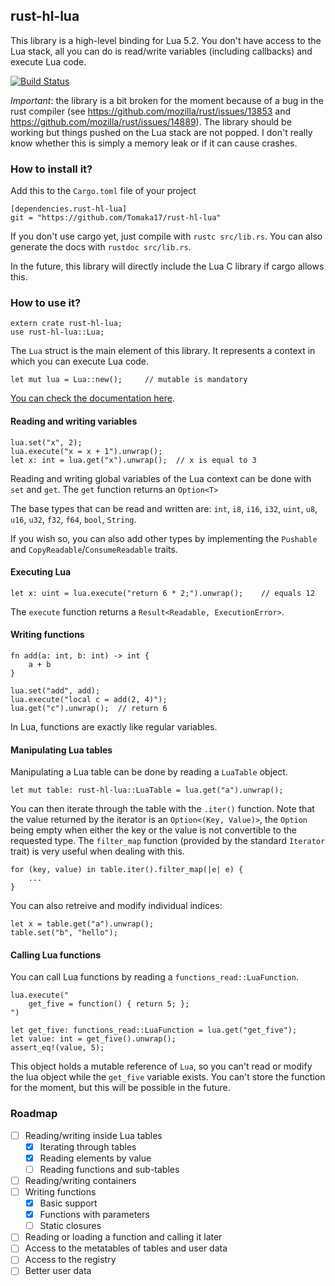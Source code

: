 ## rust-hl-lua

This library is a high-level binding for Lua 5.2. You don't have access to the Lua stack, all you can do is read/write variables (including callbacks) and execute Lua code.

[![Build Status](https://travis-ci.org/Tomaka17/rust-hl-lua.svg?branch=master)](https://travis-ci.org/Tomaka17/rust-hl-lua)

*Important*: the library is a bit broken for the moment because of a bug in the rust compiler (see https://github.com/mozilla/rust/issues/13853 and https://github.com/mozilla/rust/issues/14889).
The library should be working but things pushed on the Lua stack are not popped. I don't really know whether this is simply a memory leak or if it can cause crashes.

### How to install it?

Add this to the `Cargo.toml` file of your project

    [dependencies.rust-hl-lua]
    git = "https://github.com/Tomaka17/rust-hl-lua"

If you don't use cargo yet, just compile with `rustc src/lib.rs`. You can also generate the docs with `rustdoc src/lib.rs`.

In the future, this library will directly include the Lua C library if cargo allows this.

### How to use it?

    extern crate rust-hl-lua;
    use rust-hl-lua::Lua;

The `Lua` struct is the main element of this library. It represents a context in which you can execute Lua code.

    let mut lua = Lua::new();     // mutable is mandatory

[You can check the documentation here](http://rust-ci.org/Tomaka17/rust-hl-lua/doc/rust-hl-lua/).

#### Reading and writing variables

    lua.set("x", 2);
    lua.execute("x = x + 1").unwrap();
    let x: int = lua.get("x").unwrap();  // x is equal to 3

Reading and writing global variables of the Lua context can be done with `set` and `get`.
The `get` function returns an `Option<T>` 

The base types that can be read and written are: `int`, `i8`, `i16`, `i32`, `uint`, `u8`, `u16`, `u32`, `f32`, `f64`, `bool`, `String`.

If you wish so, you can also add other types by implementing the `Pushable` and `CopyReadable`/`ConsumeReadable` traits.

#### Executing Lua

    let x: uint = lua.execute("return 6 * 2;").unwrap();    // equals 12

The `execute` function returns a `Result<Readable, ExecutionError>`.

#### Writing functions

    fn add(a: int, b: int) -> int {
        a + b
    }
    
    lua.set("add", add);
    lua.execute("local c = add(2, 4)");
    lua.get("c").unwrap();  // return 6
    
In Lua, functions are exactly like regular variables.

#### Manipulating Lua tables

Manipulating a Lua table can be done by reading a `LuaTable` object.

    let mut table: rust-hl-lua::LuaTable = lua.get("a").unwrap();

You can then iterate through the table with the `.iter()` function. Note that the value returned by the iterator is an `Option<(Key, Value)>`, the `Option` being empty when either the key or the value is not convertible to the requested type. The `filter_map` function (provided by the standard `Iterator` trait) is very useful when dealing with this.

    for (key, value) in table.iter().filter_map(|e| e) {
        ...
    }

You can also retreive and modify individual indices:

    let x = table.get("a").unwrap();
    table.set("b", "hello");

#### Calling Lua functions

You can call Lua functions by reading a `functions_read::LuaFunction`.

    lua.execute("
        get_five = function() { return 5; };
    ")

    let get_five: functions_read::LuaFunction = lua.get("get_five");
    let value: int = get_five().unwrap();
    assert_eq!(value, 5);

This object holds a mutable reference of `Lua`, so you can't read or modify the lua object while the `get_five` variable exists.
You can't store the function for the moment, but this will be possible in the future.

### Roadmap

 - [ ] Reading/writing inside Lua tables
   - [x] Iterating through tables
   - [x] Reading elements by value
   - [ ] Reading functions and sub-tables
 - [ ] Reading/writing containers
 - [ ] Writing functions
   - [x] Basic support
   - [x] Functions with parameters
   - [ ] Static closures
 - [ ] Reading or loading a function and calling it later
 - [ ] Access to the metatables of tables and user data
 - [ ] Access to the registry
 - [ ] Better user data
